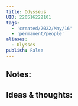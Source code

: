 ```yaml
---
title: Odysseus
UID: 220516222101
tags:
  - 'created/2022/May/16'
  - 'permanent/people'
aliases:
  - Ulysses
publish: False
---
```

## Notes:


## Ideas & thoughts:
